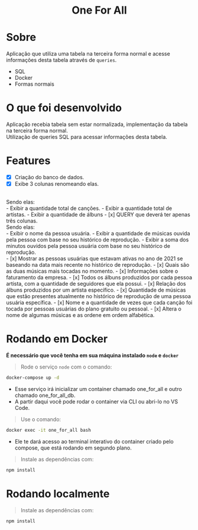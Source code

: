 <h1 align="center">One For All</h1>

# Sobre

Aplicação que utiliza uma tabela na terceira forma normal e acesse informações desta tabela através de `queries`.
<br />
- SQL
- Docker
- Formas normais

# O que foi desenvolvido 

Aplicação recebia tabela sem estar normalizada, implementação da tabela na terceira forma normal.
<br />
Utilização de queries SQL para acessar informações desta tabela.

# Features

- [x] Criação do banco de dados.
- [x] Exibe 3 colunas renomeando elas.
<br />
    Sendo elas:
<br />
     - Exibir a quantidade total de canções.
     - Exibir a quantidade total de artistas.
     - Exibir a quantidade de álbuns
- [x] QUERY que deverá ter apenas três colunas.
<br />
    Sendo elas: 
<br />
     - Exibir o nome da pessoa usuária.
     - Exibir a quantidade de músicas ouvida pela pessoa com base no seu histórico de reprodução.
     - Exibir a soma dos minutos ouvidos pela pessoa usuária com base no seu histórico de reprodução.
<br />
- [x] Mostrar as pessoas usuárias que estavam ativas no ano de 2021 se baseando na data mais recente no histórico de reprodução.
- [x] Quais são as duas músicas mais tocadas no momento.
- [x] Informações sobre o faturamento da empresa.
- [x] Todos os álbuns produzidos por cada pessoa artista, com a quantidade de seguidores que ela possui.
- [x] Relação dos álbuns produzidos por um artista específico.
- [x] Quantidade de músicas que estão presentes atualmente no histórico de reprodução de uma pessoa usuária específica.
- [x] Nome e a quantidade de vezes que cada canção foi tocada por pessoas usuárias do plano gratuito ou pessoal.
- [x] Altera o nome de algumas músicas e as ordene em ordem alfabética.

# Rodando em Docker
<strong>É necessário que você tenha em sua máquina instalado `node` e `docker`</strong>

>Rode o serviço `node` com o comando:

```bash
docker-compose up -d
``` 

- Esse serviço irá inicializar um container chamado one_for_all e outro chamado one_for_all_db.
- A partir daqui você pode rodar o container via CLI ou abri-lo no VS Code.

>Use o comando:

```bash
docker exec -it one_for_all bash
```

- Ele te dará acesso ao terminal interativo do container criado pelo compose, que está rodando em segundo plano.

>Instale as dependências com:

```bash
npm install
```

# Rodando localmente

>Instale as dependências com:

```bash
npm install
```
